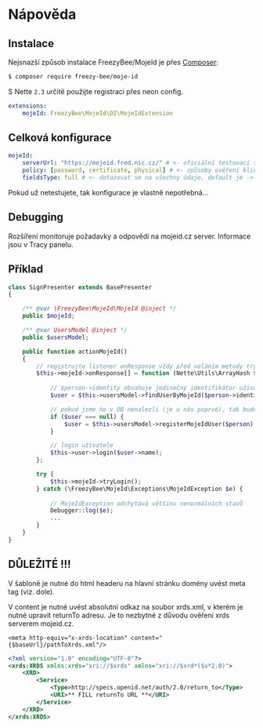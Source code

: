 Nápověda
========


Instalace
---------

Nejsnazší způsob instalace FreezyBee/MojeId je přes [Composer](http://getcomposer.org/):

```sh
$ composer require freezy-bee/moje-id
```

S Nette `2.3` určitě použijte registraci přes neon config.

```yml
extensions:
	mojeId: FreezyBee\MojeId\DI\MojeIdExtension
```

Celková konfigurace
-------------------

```yml
mojeId:
	serverUrl: "https://mojeid.fred.nic.cz/" # <- oficiální testovací server, default je -> https://mojeid.cz/
	policy: [password, certificate, physical] # <- způsoby ověření klienta, default je -> [password]
	fieldsType: full # <- dotazovat se na všechny údaje, default je -> simple
```
Pokud už netestujete, tak konfigurace je vlastně nepotřebná...


Debugging
---------

Rozšíření monitoruje požadavky a odpovědi na mojeid.cz server. Informace jsou v Tracy panelu.


Příklad
-------

```php
class SignPresenter extends BasePresenter
{

	/** @var \FreezyBee\MojeId\MojeId @inject */
	public $mojeId;

	/** @var UsersModel @inject */
	public $usersModel;

	public function actionMojeId()
	{
		// registrujte listener onResponse vždy před voláním metody tryLogin!!!
		$this->mojeId->onResponse[] = function (Nette\Utils\ArrayHash $person) {
			
			// $person->identity obsahuje jedinečný identifikátor uživatele
			$user = $this->usersModel->findUserByMojeId($person->identity);

			// pokud jsme ho v DB nenalezli (je u nás poprvé), tak bude dobré ho vytvořit
			if ($user === null) {
				$user = $this->usersModel->registerMojeIdUser($person);
			}

			// login uživatele
			$this->user->login($user->name);
		};

		try {
			$this->mojeId->tryLogin();
		} catch (\FreezyBee\MojeId\Exceptions\MojeIdException $e) {
		
			// MojeIdException odchytává většinu nenormálních stavů
			Debugger::log($e);
			...
		}
	}
}
```

DŮLEŽITÉ !!!
------------

V šabloně je nutné do html headeru na hlavní stránku domény uvést meta tag (viz. dole).

V content je nutné uvést absolutní odkaz na soubor xrds.xml, v kterém je nutné upravit returnTo adresu. Je to nezbytné z důvodu ověření xrds serverem mojeid.cz.

```smarty
<meta http-equiv="x-xrds-location" content="{$baseUrl}/pathToXrds.xml"/>
```

```xml
<?xml version="1.0" encoding="UTF-8"?>
<xrds:XRDS xmlns:xrds="xri://$xrds" xmlns="xri://$xrd*($v*2.0)">
    <XRD>
        <Service>
            <Type>http://specs.openid.net/auth/2.0/return_to</Type>
            <URI>** FILL returnTo URL **</URI>
        </Service>
    </XRD>
</xrds:XRDS>
```